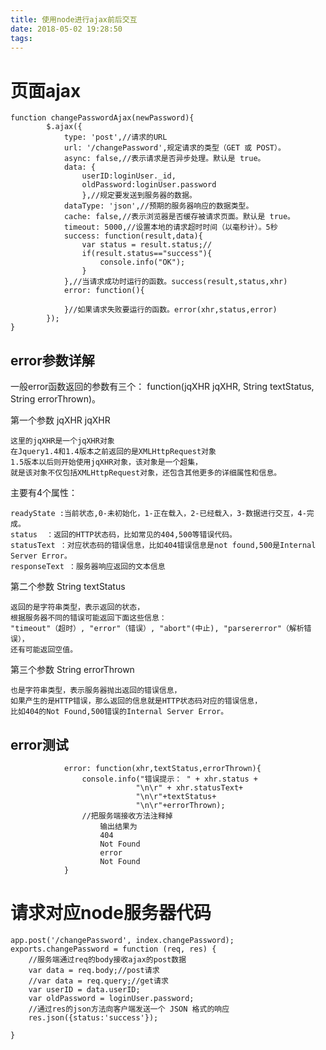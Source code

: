 ```yaml
---
title: 使用node进行ajax前后交互
date: 2018-05-02 19:28:50
tags:
---
```

# 页面ajax
    function changePasswordAjax(newPassword){
            $.ajax({
                type: 'post',//请求的URL
                url: '/changePassword',规定请求的类型（GET 或 POST）。
                async: false,//表示请求是否异步处理。默认是 true。
                data: {
                    userID:loginUser._id,
                    oldPassword:loginUser.password
					},//规定要发送到服务器的数据。
                dataType: 'json',//预期的服务器响应的数据类型。
                cache: false,//表示浏览器是否缓存被请求页面。默认是 true。
                timeout: 5000,//设置本地的请求超时时间（以毫秒计）。5秒
                success: function(result,data){
					var status = result.status;//
                    if(result.status=="success"){
                        console.info("OK");
                    }
                },//当请求成功时运行的函数。success(result,status,xhr)
                error: function(){

                }//如果请求失败要运行的函数。error(xhr,status,error)
            });
    }

## error参数详解
一般error函数返回的参数有三个： function(jqXHR jqXHR, String textStatus, String errorThrown)。

第一个参数 jqXHR jqXHR

	这里的jqXHR是一个jqXHR对象
	在Jquery1.4和1.4版本之前返回的是XMLHttpRequest对象
	1.5版本以后则开始使用jqXHR对象，该对象是一个超集，
	就是该对象不仅包括XMLHttpRequest对象，还包含其他更多的详细属性和信息。
主要有4个属性：

	readyState :当前状态,0-未初始化，1-正在载入，2-已经载入，3-数据进行交互，4-完成。
	status  ：返回的HTTP状态码，比如常见的404,500等错误代码。
	statusText ：对应状态码的错误信息，比如404错误信息是not found,500是Internal Server Error。
	responseText ：服务器响应返回的文本信息
第二个参数 String textStatus

	返回的是字符串类型，表示返回的状态，
	根据服务器不同的错误可能返回下面这些信息：
	"timeout"（超时）, "error"（错误）, "abort"(中止), "parsererror"（解析错误），
	还有可能返回空值。
第三个参数 String errorThrown

	也是字符串类型，表示服务器抛出返回的错误信息，
	如果产生的是HTTP错误，那么返回的信息就是HTTP状态码对应的错误信息，
	比如404的Not Found,500错误的Internal Server Error。
## error测试 
                error: function(xhr,textStatus,errorThrown){
                    console.info("错误提示： " + xhr.status + 
								"\n\r" + xhr.statusText+
								"\n\r"+textStatus+
								"\n\r"+errorThrown);
					//把服务端接收方法注释掉
						输出结果为
						404 
						Not Found
						error
						Not Found
                }
# 请求对应node服务器代码
	app.post('/changePassword', index.changePassword);
	exports.changePassword = function (req, res) {
		//服务端通过req的body接收ajax的post数据
        var data = req.body;//post请求
		//var data = req.query;//get请求
		var userID = data.userID;
		var oldPassword = loginUser.password;
		//通过res的json方法向客户端发送一个 JSON 格式的响应
        res.json({status:'success'});

	}